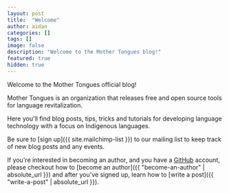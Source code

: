 ```yaml
---
layout: post
title:  "Welcome"
author: aidan
categories: []
tags: []
image: false
description: "Welcome to the Mother Tongues blog!"
featured: true
hidden: true
---
```


Welcome to the Mother Tongues official blog! 

Mother Tongues is an organization that releases free and open source tools for language revitalization.

Here you'll find blog posts, tips, tricks and tutorials for developing language technology with a focus on Indigenous languages.

Be sure to [sign up]({{ site.mailchimp-list }}) to our mailing list to keep track of new blog posts and any events.

If you're interested in becoming an author, and you have a [GitHub](https://github.com) account, please checkout how to [become an author]({{ "become-an-author" | absolute_url }}) and after you've signed up, learn how to [write a post]({{ "write-a-post" | absolute_url }}).
